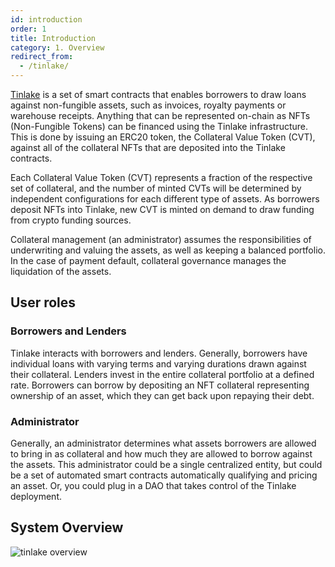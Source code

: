 ```yaml
---
id: introduction
order: 1
title: Introduction
category: 1. Overview
redirect_from:
  - /tinlake/
---
```


[Tinlake](https://centrifuge.io/technology/tinlake) is a set of smart contracts that enables borrowers to draw loans against non-fungible assets, such as invoices, royalty payments or warehouse receipts. Anything that can be represented on-chain as NFTs (Non-Fungible Tokens) can be financed using the Tinlake infrastructure. This is done by issuing an ERC20 token, the Collateral Value Token (CVT), against all of the collateral NFTs that are deposited into the Tinlake contracts.

Each Collateral Value Token (CVT) represents a fraction of the respective set of collateral, and the number of minted CVTs will be determined by independent configurations for each different type of assets.  As borrowers deposit NFTs into Tinlake, new CVT is minted on demand to draw funding from crypto funding sources.

Collateral management (an administrator) assumes the responsibilities of underwriting and valuing the assets, as well as keeping a balanced portfolio. In the case of payment default, collateral governance manages the liquidation of the assets.

## User roles
### Borrowers and Lenders
Tinlake interacts with borrowers and lenders. Generally, borrowers have individual loans with varying terms and varying durations drawn against their collateral. Lenders invest in the entire collateral portfolio at a defined rate. Borrowers can borrow by depositing an NFT collateral representing ownership of an asset, which they can get back upon repaying their debt.

### Administrator
Generally, an administrator determines what assets borrowers are allowed to bring in as collateral and how much they are allowed to borrow against the assets. This administrator could be a single centralized entity, but could be a set of automated smart contracts automatically qualifying and pricing an asset. Or, you could plug in a DAO that takes control of the Tinlake deployment.

## System Overview
![tinlake overview](https://centrifuge.io/static/tinlake-work-desktop-23ec0d1949774739533ca02062f8c3cc.svg)